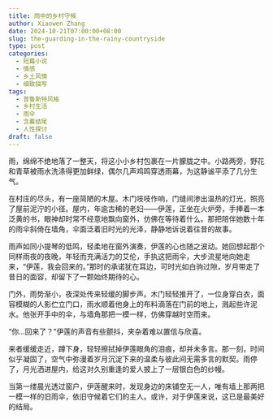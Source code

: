 ```yaml
---
title: 雨中的乡村守候
author: Xiaowen Zhang
date: 2024-10-21T07:00:00+08:00
slug: the-guarding-in-the-rainy-countryside
type: post
categories:
  - 短篇小说
  - 情感
  - 乡土风情
  - 细致描写
tags:
  - 普鲁斯特风格
  - 乡村生活
  - 雨伞
  - 含蓄结尾
  - 人性探讨
draft: false
---
```


雨，绵绵不绝地落了一整天，将这小小乡村包裹在一片朦胧之中。小路两旁，野花和青草被雨水洗涤得更加鲜绿，偶尔几声鸡鸣穿透雨幕，为这静谧平添了几分生气。

在村庄的尽头，有一座简陋的木屋。木门吱吱作响，门缝间渗出温热的灯光，照亮了屋前泥泞的小径。屋内，年逾古稀的老妇——伊莲，正坐在火炉旁，手捧着一本泛黄的书，眼神却时常不经意地飘向窗外，仿佛在等待着什么。那把陪伴她数十年的雨伞斜倚在墙角，伞面泛着旧时光的光泽，静静地诉说着往昔的故事。

雨声如同小提琴的低鸣，轻柔地在窗外演奏，伊莲的心也随之波动。她回想起那个同样雨夜的夜晚，年轻而充满活力的艾伦，手执这把雨伞，大步流星地向她走来，“伊莲，我会回来的。”那时的承诺犹在耳边，可时光如白驹过隙，岁月带走了昔日的面容，却留下了一颗始终期待的心。

门外，雨势渐小，夜深处传来轻缓的脚步声。木门轻轻推开了，一位身穿白衣，面容模糊的人影伫立门口，雨水顺着他身上的布料滴落在门前的地上，溅起些许泥水。他张开手中的伞，与墙角那把一模一样，仿佛穿越时空而来。

“你...回来了？”伊莲的声音有些颤抖，夹杂着难以置信与欣喜。

来者缓缓走近，蹲下身，轻轻擦拭掉伊莲眼角的泪痕，却并未多言。那一刻，时间似乎凝固了，空气中弥漫着岁月沉淀下来的温柔与彼此间无需多言的默契。雨停了，月光洒进屋内，给这对久别重逢的爱人披上了一层银白色的纱幔。

当第一缕晨光透过窗户，伊莲醒来时，发现身边的床铺空无一人，唯有墙上那两把一模一样的旧雨伞，依旧守候着它们的主人。或许，对于伊莲来说，这已是最美好的结局。